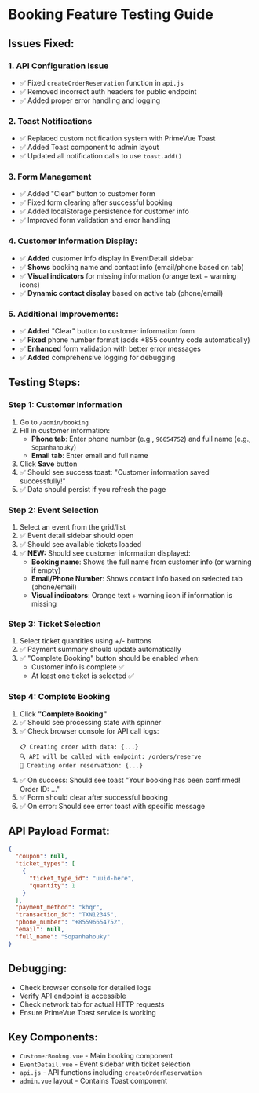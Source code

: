 # Booking Feature Testing Guide

## Issues Fixed:

### 1. API Configuration Issue
- ✅ Fixed `createOrderReservation` function in `api.js`
- ✅ Removed incorrect auth headers for public endpoint
- ✅ Added proper error handling and logging

### 2. Toast Notifications
- ✅ Replaced custom notification system with PrimeVue Toast
- ✅ Added Toast component to admin layout
- ✅ Updated all notification calls to use `toast.add()`

### 3. Form Management
- ✅ Added "Clear" button to customer form
- ✅ Fixed form clearing after successful booking
- ✅ Added localStorage persistence for customer info
- ✅ Improved form validation and error handling

### 4. Customer Information Display:
- ✅ **Added** customer info display in EventDetail sidebar
- ✅ **Shows** booking name and contact info (email/phone based on tab)
- ✅ **Visual indicators** for missing information (orange text + warning icons)
- ✅ **Dynamic contact display** based on active tab (phone/email)

### 5. Additional Improvements:
- ✅ **Added** "Clear" button to customer information form
- ✅ **Fixed** phone number format (adds +855 country code automatically)
- ✅ **Enhanced** form validation with better error messages
- ✅ **Added** comprehensive logging for debugging

## Testing Steps:

### Step 1: Customer Information
1. Go to `/admin/booking`
2. Fill in customer information:
   - **Phone tab**: Enter phone number (e.g., `96654752`) and full name (e.g., `Sopanhahouky`)
   - **Email tab**: Enter email and full name
3. Click **Save** button
4. ✅ Should see success toast: "Customer information saved successfully!"
5. ✅ Data should persist if you refresh the page

### Step 2: Event Selection
1. Select an event from the grid/list
2. ✅ Event detail sidebar should open
3. ✅ Should see available tickets loaded
4. ✅ **NEW:** Should see customer information displayed:
   - **Booking name**: Shows the full name from customer info (or warning if empty)
   - **Email/Phone Number**: Shows contact info based on selected tab (phone/email)
   - **Visual indicators**: Orange text + warning icon if information is missing

### Step 3: Ticket Selection
1. Select ticket quantities using +/- buttons
2. ✅ Payment summary should update automatically
3. ✅ "Complete Booking" button should be enabled when:
   - Customer info is complete ✅
   - At least one ticket is selected ✅

### Step 4: Complete Booking
1. Click **"Complete Booking"**
2. ✅ Should see processing state with spinner
3. ✅ Check browser console for API call logs:
   ```
   📋 Creating order with data: {...}
   🔍 API will be called with endpoint: /orders/reserve
   🎫 Creating order reservation: {...}
   ```
4. ✅ On success: Should see toast "Your booking has been confirmed! Order ID: ..."
5. ✅ Form should clear after successful booking
6. ✅ On error: Should see error toast with specific message

## API Payload Format:
```json
{
  "coupon": null,
  "ticket_types": [
    {
      "ticket_type_id": "uuid-here",
      "quantity": 1
    }
  ],
  "payment_method": "khqr",
  "transaction_id": "TXN12345",
  "phone_number": "+85596654752",
  "email": null,
  "full_name": "Sopanhahouky"
}
```

## Debugging:
- Check browser console for detailed logs
- Verify API endpoint is accessible
- Check network tab for actual HTTP requests
- Ensure PrimeVue Toast service is working

## Key Components:
- `CustomerBookng.vue` - Main booking component
- `EventDetail.vue` - Event sidebar with ticket selection
- `api.js` - API functions including `createOrderReservation`
- `admin.vue` layout - Contains Toast component